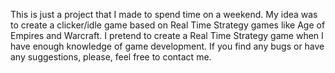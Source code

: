 This is just a project that I made to spend time on a weekend. 
My idea was to create a clicker/idle game based on Real Time Strategy games like Age of Empires and Warcraft.
I pretend to create a Real Time Strategy game when I have enough knowledge of game development.
If you find any bugs or have any suggestions, please, feel free to contact me.
